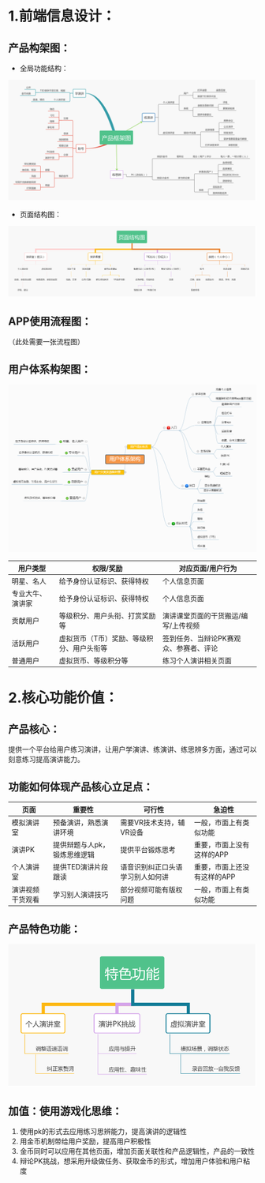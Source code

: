 # 1.前端信息设计：
## 产品构架图：
* 全局功能结构：
<img src="images/演讲APP产品框架图 (1).jpg"  alt="产品框架图" />

* 页面结构图：
<img src="images/页面结构图 (1).jpg"  alt="页面结构图" />

## APP使用流程图：
（此处需要一张流程图）


## 用户体系构架图：
<img src="images/用户体系架构 .png "  alt="页面结构图" />


用户类型 | 权限/奖励 | 对应页面/用户行为
---|---|---
明星、名人 |给予身份认证标识、获得特权 |个人信息页面
专业大牛、演讲家 |给予身份认证标识、获得特权 |个人信息页面
贡献用户 |等级积分、用户头衔、打赏奖励等 |演讲课堂页面的干货搬运/编写/上传视频
活跃用户 |虚拟货币（T币）奖励、等级积分、用户头衔等 | 签到任务、当辩论PK赛观众、参赛者、评论
普通用户 |虚拟货币、等级积分等|练习个人演讲相关页面

# 2.核心功能价值：
## 产品核心：
提供一个平台给用户练习演讲，让用户学演讲、练演讲、练思辨多方面，通过可以刻意练习提高演讲能力。

## 功能如何体现产品核心立足点：

页面 | 重要性 | 可行性| 急迫性
---|---|---|---
 模拟演讲室|预备演讲，熟悉演讲环境|需要VR技术支持，辅VR设备|一般，市面上有类似功能
 演讲PK|提供辩题与人pk，锻炼思维逻辑|提供平台锻炼思考|重要，市面上没有这样的APP
个人演讲室|提供TED演讲片段跟读|语音识别纠正口头语学习别人如何讲|重要，市面上还没有这样的APP
 演讲视频干货观看|学习别人演讲技巧|部分视频可能有版权问题|一般，市面上有类似功能
 
## 产品特色功能：
<img src="images/特色功能 (2).jpg"  alt="特色功能" />

## 加值：使用游戏化思维：
1. 使用pk的形式去应用练习思辨能力，提高演讲的逻辑性
2. 用金币机制带给用户奖励，提高用户积极性
3. 金币同时可以应用在其他页面，增加页面关联性和产品逻辑性，产品的一致性
4. 辩论PK挑战，想采用升级做任务、获取金币的形式，增加用户体验和用户粘度

